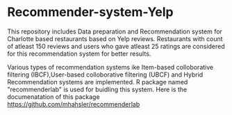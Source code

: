 # Recommender-system-Yelp
This repository includes Data preparation and Recommendation system for Charlotte based restaurants based on Yelp reviews.
Restaurants with count of atleast 150 reviews and users who gave atleast 25 ratings are considered for this recommendation system for better results.

Various types of recommendation systems ike Item-based colloborative filtering (IBCF),User-based colloborative filtering (UBCF) and Hybrid Recommendation systems are implemented.
R package named "recommenderlab" is used for buidling this system. Here is the documenatation of this package
https://github.com/mhahsler/recommenderlab
